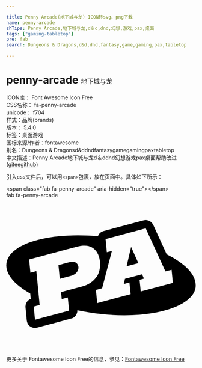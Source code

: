 ```yaml
---

title: Penny Arcade(地下城与龙) ICON转svg、png下载
name: penny-arcade
zhTips: Penny Arcade,地下城与龙,d＆d,dnd,幻想,游戏,pax,桌面
tags: ["gaming-tabletop"]
pre: fab
search: Dungeons & Dragons,d&d,dnd,fantasy,game,gaming,pax,tabletop

---
```


# penny-arcade  <small style="font-size: 60%;font-weight: 100">地下城与龙</small>


<div class="detail-page">
<p>
<span>
ICON库：
<span class="badge-secondary badge">Font Awesome Icon Free</span> 
</span>
<br/>
<span>
CSS名称：
<span class="badge-secondary badge">fa-penny-arcade</span> 
</span>
<br/>
<span>
unicode：
<span class="badge-secondary badge">f704</span> 
<copy-btn content='f704' btn-title=""></copy-btn>
<copy-btn :content='String.fromCodePoint(parseInt("f704", 16))' btn-title="复制U"></copy-btn>
</span><br/><span>样式：<span class="badge-light badge">品牌(brands)</span></span>
<br/>
<span>
版本：
<span class="badge-secondary badge">5.4.0</span> 
</span><br/><span>标签：<span class="badge-light badge"><router-link to="/tags/gaming-tabletop.html">桌面游戏</router-link></span></span>
<br/>
<span>图标来源/作者：<span class="badge-light badge">fontawesome</span></span> 
<br/>
<span>别名：<span class="badge-light badge">Dungeons & Dragons</span><span class="badge-light badge">d&d</span><span class="badge-light badge">dnd</span><span class="badge-light badge">fantasy</span><span class="badge-light badge">game</span><span class="badge-light badge">gaming</span><span class="badge-light badge">pax</span><span class="badge-light badge">tabletop</span></span><br/><span class="zh-detail">中文描述：<span class="badge-primary badge">Penny Arcade</span><span class="badge-primary badge">地下城与龙</span><span class="badge-primary badge">d＆d</span><span class="badge-primary badge">dnd</span><span class="badge-primary badge">幻想</span><span class="badge-primary badge">游戏</span><span class="badge-primary badge">pax</span><span class="badge-primary badge">桌面</span><span class="help-link"><span>帮助改进</span>(<a href="https://gitee.com/liuwave/icon-helper/edit/master/json/fontawesome/brands/penny-arcade.json" target="_blank" rel="noopener noreferrer">gitee</a><a href="https://github.com/liuwave/icon-helper/edit/master/json/fontawesome/brands/penny-arcade.json" target="_blank" rel="noopener noreferrer">github</a></span>)</span><br/>
</p>
</div>
<div class="alert alert-dark">
  <i class="fab fa-penny-arcade fa-xs"></i>
  <i class="fab fa-penny-arcade fa-sm"></i>
  <i class="fab fa-penny-arcade fa-lg"></i>
  <i class="fab fa-penny-arcade fa-2x"></i>
  <i class="fab fa-penny-arcade fa-3x"></i>
  <i class="fab fa-penny-arcade fa-5x"></i>
  <i class="fab fa-penny-arcade fa-7x"></i>
</div>
<div>
  <p>引入css文件后，可以用<code>&lt;span&gt;</code>包裹，放在页面中。具体如下所示：    
  </p>
  <div class="alert alert-primary" style="font-size: 14px">
    &lt;span class="fab fa-penny-arcade" aria-hidden="true"&gt;&lt;/span&gt;
    <copy-btn content='<span class="fab fa-penny-arcade" aria-hidden="true"></span>'></copy-btn>
  </div>
  <div class="alert alert-secondary">
    <i class="fab fa-penny-arcade"
    style="font-size: 24px"
    aria-hidden="true"></i> fab fa-penny-arcade
    <copy-btn content="fab fa-penny-arcade" btn-title="复制图标名称"></copy-btn>
  </div>
</div>
<div id="svg" class="svg-wrap">
<svg xmlns="http://www.w3.org/2000/svg" viewBox="0 0 640 512"><path d="M421.91 164.27c-4.49 19.45-1.4 6.06-15.1 65.29l39.73-10.61c-22.34-49.61-17.29-38.41-24.63-54.68zm-206.09 51.11c-20.19 5.4-11.31 3.03-39.63 10.58l4.46 46.19c28.17-7.59 20.62-5.57 34.82-9.34 42.3-9.79 32.85-56.42.35-47.43zm326.16-26.19l-45.47-99.2c-5.69-12.37-19.46-18.84-32.62-15.33-70.27 18.75-38.72 10.32-135.59 36.23a27.618 27.618 0 0 0-18.89 17.41C144.26 113.27 0 153.75 0 226.67c0 33.5 30.67 67.11 80.9 95.37l1.74 17.88a27.891 27.891 0 0 0-17.77 28.67l4.3 44.48c1.39 14.31 13.43 25.21 27.8 25.2 5.18-.01-3.01 1.78 122.53-31.76 12.57-3.37 21.12-15.02 20.58-28.02 216.59 45.5 401.99-5.98 399.89-84.83.01-28.15-22.19-66.56-97.99-104.47zM255.14 298.3l-21.91 5.88-48.44 12.91 2.46 23.55 20.53-5.51 4.51 44.51-115.31 30.78-4.3-44.52 20.02-5.35-11.11-114.64-20.12 5.39-4.35-44.5c178.15-47.54 170.18-46.42 186.22-46.65 56.66-1.13 64.15 71.84 42.55 104.43a86.7 86.7 0 0 1-50.75 33.72zm199.18 16.62l-3.89-39.49 14.9-3.98-6.61-14.68-57.76 15.42-4.1 17.54 19.2-5.12 4.05 39.54-112.85 30.07-4.46-44.43 20.99-5.59 33.08-126.47-17.15 4.56-4.2-44.48c93.36-24.99 65.01-17.41 135.59-36.24l66.67 145.47 20.79-5.56 4.3 44.48-108.55 28.96z"/></svg>
</div>
<detail full-name='fa-penny-arcade'></detail>
    
<div><p>更多关于  Fontawesome Icon Free的信息，参见：<a target="_blank" href="https://iconhelper.cn/fontawesome.html">Fontawesome Icon Free</a>
</p></div>

